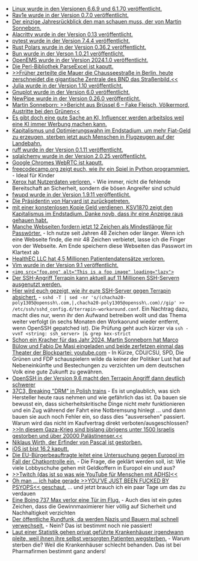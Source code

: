 * [Linux wurde in den Versionen 6.6.9 und 6.1.70 veröffentlicht.](https://lwn.net/Articles/956524/)
* [Rav1e wurde in der Version 0.7.0 veröffentlicht.](https://www.phoronix.com/news/Rav11-0.7)
* [Der einzige Jahresrückblick den man schauen muss, der von Martin Sonneborn.](https://martinsonneborn.de/jahresrueckblick-der-herzen/)
* [Alacritty wurde in der Version 0.13 veröffentlicht.](https://github.com/alacritty/alacritty/releases/tag/v0.13.0)
* [pytest wurde in der Version 7.4.4 veröffentlicht.](https://github.com/pytest-dev/pytest/releases/tag/7.4.4)
* [Rust Polars wurde in der Version 0.36.2 veröffentlicht.](https://github.com/pola-rs/polars/releases/tag/rs-0.36.2)
* [Bun wurde in der Verson 1.0.21 veröffentlicht.](https://github.com/oven-sh/bun/releases/tag/bun-v1.0.21)
* [OpenEMS wurde in der Version 2024.1.0 veröffentlicht.](https://github.com/OpenEMS/openems/releases/tag/2024.1.0)
* [Die Perl-Bibliothek ParseExcel ist kaputt.](https://www.linux-magazin.de/blogs/parseexcel-bibliothek-entfernter-angreifer-kann-befehle-ausfuehren/)
* [>>Früher zerteilte die Mauer die Chausseestraße in Berlin, heute zerschneidet die gigantische Zentrale des BND das Straßenbild.<<](https://netzpolitik.org/2024/bnd-eine-festung-in-berlin/)
* [Julia wurde in der Version 1.10 veröffentlicht.](https://lwn.net/Articles/956456/)
* [Gnuplot wurde in der Version 6.0 veröffentlicht.](https://lwn.net/Articles/956454/)
* [NewPipe wurde in der Version 0.26.0 veröffentlicht.](https://newpipe.net/blog/pinned/release/newpipe-0.26.0+.1/)
* [Martin Sonneborn: >>Bericht aus Brüssel 6 – Fake Fleisch, Völkermord, Austritte bei den Grünen<<](https://martinsonneborn.de/bericht-aus-bruessel-6-fake-fleisch-voelkermord-austritte-bei-den-gruenen/#)
* [Es gibt doch eine gute Sache an KI, Influencer werden arbeitslos weil eine KI immer Werbung machen kann.](http://blog.fefe.de/?ts=9b6a8fa6)
* [Kapitalismus und Optimierungswahn im Endstadium, um mehr Fiat-Geld zu erzeugen, sterben jetzt auch Menschen in Flugzeugen auf der Landebahn.](http://blog.fefe.de/?ts=9b6ac28b)
* [ruff wurde in der Version 0.1.11 veröffentlicht.](https://github.com/astral-sh/ruff/releases/tag/v0.1.11)
* [sqlalchemy wurde in der Version 2.0.25 veröffentlicht.](https://github.com/sqlalchemy/sqlalchemy/releases/tag/rel_2_0_25)
* [Google Chromes WebRTC ist kaputt.](https://www.linux-magazin.de/blogs/google-chrome-fehler-in-webrtc/)
* [freecodecamp.org zeigt euch, wie ihr ein Spiel in Python programmiert.](https://www.freecodecamp.org/news/pygame-tutorial-alien-abduction-game/) - Ideal für Kinder
* [Xerox hat Nutzerdaten verloren.](https://www.bleepingcomputer.com/news/security/xerox-says-subsidiary-xbs-us-breached-after-ransomware-gang-leaks-data/) - Wie immer, nicht die fehlende Bereitschaft an Sicherheit, sondern die bösen Angreifer sind schuld
* [fwupd wurde in der Version 1.9.11 veröffentlicht.](https://github.com/fwupd/fwupd/releases/tag/1.9.11)
* [Die Präsidentin von Harvard ist zurückgetreten.](http://blog.fefe.de/?ts=9b68d2c1)
* [mit einer konstenlosen Kopie Geld verdienen, KSV1870 zeigt den Kapitalismus im Endstadium. Danke noyb, dass ihr eine Anzeige raus gehauen habt.](https://noyb.eu/de/creditors-protection-association-earns-millions-actually-cost-free-gdpr-rights)
* [Manche Webseiten fordern jetzt 12 Zeichen als Mindestlänge für Passwörter.](https://www.bleepingcomputer.com/news/security/lastpass-now-requires-12-character-master-passwords-for-better-security/) - Ich nutze seit Jahren 48 Zeichen oder länger. Wenn ich eine Webseite finde, die mir 48 Zeichen verbietet, lasse ich die Finger von der Webseite. Am Ende speichern diese Webseiten das Passwort im Klartext ab
* [HealthEC LLC hat 4,5 Millionen Patientendatensätze verloren.](https://www.bleepingcomputer.com/news/security/data-breach-at-healthcare-tech-firm-impacts-45-million-patients/)
* [Vim wurde in der Version 9.1 veröffentlicht.](https://www.phoronix.com/news/Vim-9.1-Released)
* [`<img src="foo.png" alt="This is a foo image" loading="lazy">`](https://www.freecodecamp.org/news/how-lazy-loading-works-in-web-development/)
* [Der SSH-Angriff Terrapin kann aktuell auf 11 Millionen SSH-Servern ausgenutzt werden.](https://www.bleepingcomputer.com/news/security/nearly-11-million-ssh-servers-vulnerable-to-new-terrapin-attacks/)
* [Hier wird euch gezeigt, wie ihr eure SSH-Server gegen Terrapin absichert.](https://staex.io/blog/terrapin-attack-on-ssh-what-do-you-need-to-know) - `sshd -T | sed -nr 's/(chacha20-poly1305@openssh\.com,|,chacha20-poly1305@openssh\.com)//gip' >> /etc/ssh/sshd_config.d/terrapin-workaround.conf`. Ein Nachtrag dazu, macht dies nur, wenn ihr den Aufwand betreiben wollt und das Thema weiter verfolgt (in sechs Monaten den Workaorund wieder entfernt, wenn OpenSSH gepatched ist). Die Prüfung geht auch kürzer via `ssh -vvnT <string: ssh_server> |& grep kex-strict`
* [Schon ein Kracher für das Jahr 2024, Martin Sonneborn hat Marco Bülow und Fabio De Masi eingeladen und beide zerfetzen einmal das Theater der Blockpartei: youtube.com](https://www.youtube.com/watch?v=EA_n_TFz_3Y) - In Kürze, CDU/CSU, SPD, Die Grünen und FDP schauspielern wilde da keiner der Politiker Lust hat auf Nebeneinkünfte und Bestechungen zu verzichten um dem deutschen Volk eine gute Zukunft zu gewähren.
* [OpenSSH in der Version 9.6 macht den Terrapin Angriff dann deutlich schwerer](https://www.openssh.com/txt/release-9.6)
* [37C3, Breaking "DRM" in Polish trains](https://media.ccc.de/v/37c3-12142-breaking_drm_in_polish_trains#l=eng&t=2340) - Es ist unglaublich, was sich Hersteller heute raus nehmen und wie gefährlich das ist. Da bauen sie bewusst ein, dass sicherheitskritische Dinge nicht mehr funktionieren und ein Zug während der Fahrt eine Notbremsung hinlegt ... und dann bauen sie auch noch Fehler ein, so dass dies "ausversehen" passiert. Warum wird das nicht im Kaufvertrag direkt verboten/ausgeschlossen?
* [>>In diesem Gaza-Krieg sind bislang übrigens unter 1500 Israelis gestorben und über 20000 Palästinenser.<<](http://blog.fefe.de/?ts=9b69a4bb)
* [Niklaus Wirth, der Erfinder von Pascal ist gestorben.](http://blog.fefe.de/?ts=9b69a7ca)
* [iOS ist bist 16.2 kaputt.](https://www.schneier.com/blog/archives/2024/01/new-iphone-exploit-uses-four-zero-days.html)
* [Die EU-Bürgerbeauftragte leitet eine Untersuchung gegen Europol im Fall der Chatkontrolle ein.](https://www.patrick-breyer.de/chatkontrolle-eu-buergerbeauftragte-leitet-untersuchung-gegen-europol-ein/) - Die Frage, die geklärt werden soll, ist: Wie viele Lobbyschuhe gehen mit Geldkoffern in Europol ein und aus?
* [>>Twitch (das ist so was wie You­Tube für Men­schen mit ADHS)<<](https://tuxproject.de/blog/2024/01/ohne-hose-gegen-twitch/)
* [Oh man ... ich habe gerade >>YOU’VE JUST BEEN FUCKED BY PSYOPS<< geschaut.](https://media.ccc.de/v/37c3-12326-you_ve_just_been_fucked_by_psyops) ... und jetzt brauch ich ein paar Tage um das zu verdauen
* [Eine Boing 737 Max verlor eine Tür im Flug.](https://blog.fefe.de/?ts=9b67f83f) - Auch dies ist ein gutes Zeichen, dass die Gewinnmaximierer hier völlig auf Sicherheit und Nachhaltigkeit verzichten
* [Der öffentliche Rundfunk, da werden Nazis und Bauern mal schnell verwechselt.](https://blog.fefe.de/?ts=9b66afc2) - Nein? Das ist bestimmt noch nie passiert!
* [Laut einer Statistik gehen privat geführte Krankenhäuser irgendwann pleite, weil ihnen ihre selbst versorgten Patienten wegsterben.](https://blog.fefe.de/?ts=9b66aeef) - Warum sterben die? Weil die Krankenhäuser schlecht behanden. Das ist bei Pharmafirmen bestimmt ganz anders!

